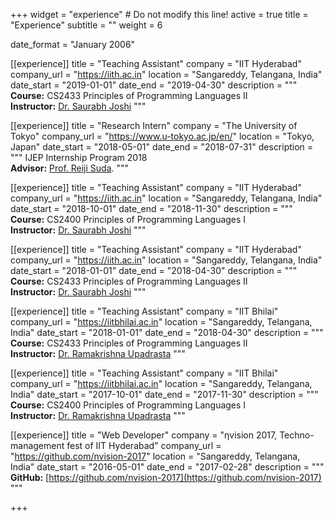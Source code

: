 +++
widget = "experience"  # Do not modify this line!
active = true
title = "Experience"
subtitle = ""
weight = 6

date_format = "January 2006"

[[experience]]
  title = "Teaching Assistant"
  company = "IIT Hyderabad"
  company_url = "https://iith.ac.in"
  location = "Sangareddy, Telangana, India"
  date_start = "2019-01-01"
  date_end = "2019-04-30"
  description = """
  **Course:** CS2433 Principles of Programming Languages II<br>
  **Instructor:** [Dr. Saurabh Joshi](https://sbjoshi.github.io/)
  """

[[experience]]
  title = "Research Intern"
  company = "The University of Tokyo"
  company_url = "https://www.u-tokyo.ac.jp/en/"
  location = "Tokyo, Japan"
  date_start = "2018-05-01"
  date_end = "2018-07-31"
  description = """
  IJEP Internship Program 2018<br>
  **Advisor:** [Prof. Reiji Suda](http://olab.is.s.u-tokyo.ac.jp/~reiji/).
  """

[[experience]]
  title = "Teaching Assistant"
  company = "IIT Hyderabad"
  company_url = "https://iith.ac.in"
  location = "Sangareddy, Telangana, India"
  date_start = "2018-10-01"
  date_end = "2018-11-30"
  description = """
  **Course:** CS2400 Principles of Programming Languages I<br>
  **Instructor:** [Dr. Saurabh Joshi](https://sbjoshi.github.io/)
  """

[[experience]]
  title = "Teaching Assistant"
  company = "IIT Hyderabad"
  company_url = "https://iith.ac.in"
  location = "Sangareddy, Telangana, India"
  date_start = "2018-01-01"
  date_end = "2018-04-30"
  description = """
  **Course:** CS2433 Principles of Programming Languages II<br>
  **Instructor:** [Dr. Saurabh Joshi](https://sbjoshi.github.io/)
  """

[[experience]]
  title = "Teaching Assistant"
  company = "IIT Bhilai"
  company_url = "https://iitbhilai.ac.in"
  location = "Sangareddy, Telangana, India"
  date_start = "2018-01-01"
  date_end = "2018-04-30"
  description = """
  **Course:** CS2433 Principles of Programming Languages II<br>
  **Instructor:** [Dr. Ramakrishna Upadrasta](https://www.iith.ac.in/~ramakrishna/)
  """

[[experience]]
  title = "Teaching Assistant"
  company = "IIT Bhilai"
  company_url = "https://iitbhilai.ac.in"
  location = "Sangareddy, Telangana, India"
  date_start = "2017-10-01"
  date_end = "2017-11-30"
  description = """
  **Course:** CS2400 Principles of Programming Languages I<br>
  **Instructor:** [Dr. Ramakrishna Upadrasta](https://www.iith.ac.in/~ramakrishna/)
  """

[[experience]]
  title = "Web Developer"
  company = "&eta;vision 2017, Techno-management fest of IIT Hyderabad"
  company_url = "https://github.com/nvision-2017"
  location = "Sangareddy, Telangana, India"
  date_start = "2016-05-01"
  date_end = "2017-02-28"
  description = """
  **GitHub:** [https://github.com/nvision-2017](https://github.com/nvision-2017)
  """

+++
